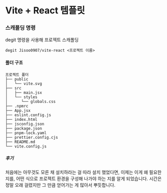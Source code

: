 # Vite + React 템플릿

### 스캐폴딩 명령

degit 명령을 사용해 프로젝트 스캐폴딩

```
degit Jisoo0907/vite-react <프로젝트 이름>
```

#### 폴더 구조

```
프로젝트 폴더
├── public
│   └── vite.svg
├── src
│   ├── main.jsx
│   └── styles
│      └── globals.css
├── .npmrc
├── App.jsx
├── eslint.config.js
├── index.html
├── jsconfig.json
├── package.json
├── pnpm-lock.yaml
├── prettier.config.cjs
├── README.md
└── vite.config.js
```

##### 후기

처음에는 아무것도 모른 채 설치하라는 걸 따라 설치 했었다면, 이제는 이게 왜 필요한 지를, 어떤 식으로 프로젝트 환경을 구성해 나가야 하는 지를 알게 되었습니다.
시간은 정말 오래 걸렸지만 그 만큼 얻어가는 게 많아서 뿌듯합니다.
